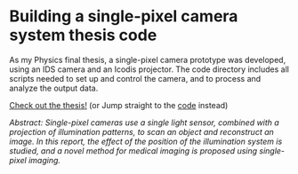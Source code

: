 # Building a single-pixel camera system thesis code

As my Physics final thesis, a single-pixel camera prototype was developed, using an IDS camera and an Icodis projector. The code directory includes all scripts needed to set up and control the camera, and to process and analyze the output data.

[Check out the thesis!](https://github.com/Willy8m/TFG-Single-Pixel-Imaging/blob/main/____THESIS____.pdf) (or Jump straight to the [code](https://github.com/Willy8m/TFG-Single-Pixel-Imaging/tree/main/code) instead)

_*Abstract:*_ *Single-pixel cameras use a single light sensor, combined with a projection of illumination patterns, to scan an object and reconstruct an image. In this report, the effect of the position of the illumination system is studied, and a novel method for medical imaging is proposed using single-pixel imaging.*

